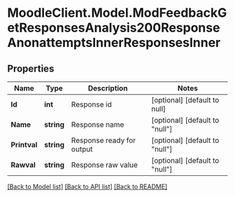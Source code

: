 # MoodleClient.Model.ModFeedbackGetResponsesAnalysis200ResponseAnonattemptsInnerResponsesInner

## Properties

Name | Type | Description | Notes
------------ | ------------- | ------------- | -------------
**Id** | **int** | Response id | [optional] [default to null]
**Name** | **string** | Response name | [optional] [default to "null"]
**Printval** | **string** | Response ready for output | [optional] [default to "null"]
**Rawval** | **string** | Response raw value | [optional] [default to "null"]

[[Back to Model list]](../README.md#documentation-for-models) [[Back to API list]](../README.md#documentation-for-api-endpoints) [[Back to README]](../README.md)

